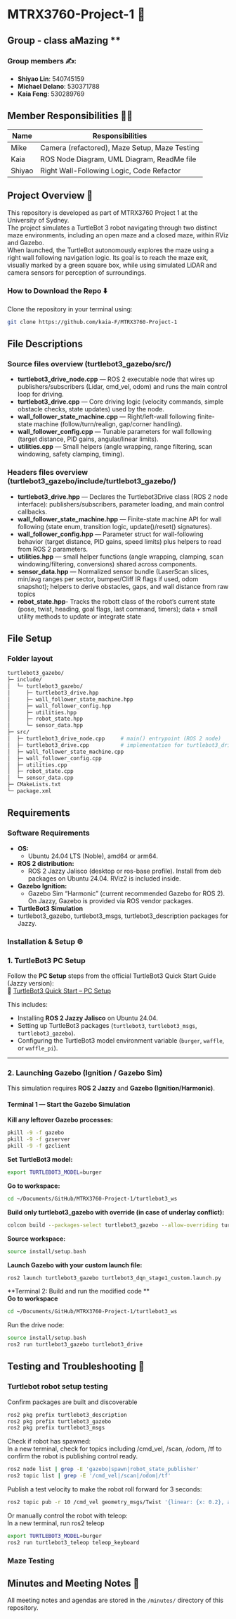# MTRX3760-Project-1 🤖
## Group - class aMazing **

### **Group members ✍️:**  
- **Shiyao Lin**: 540745159
- **Michael Delano**: 530371788
- **Kaia Feng**: 530289769

## Member Responsibilities 👷‍♂️

| Name            | Responsibilities                      |  
|----------------|--------------------------------------|  
| Mike | Camera (refactored), Maze Setup, Maze Testing |  
| Kaia      | ROS Node Diagram, UML Diagram, ReadMe file |  
| Shiyao | Right Wall-Following Logic, Code Refactor |  

## Project Overview 📜
This repository is developed as part of MTRX3760 Project 1 at the University of Sydney.\
The project simulates a TurtleBot 3 robot navigating through two distinct maze environments, including an open maze and a closed maze, within RViz and Gazebo.\
When launched, the TurtleBot autonomously explores the maze using a right wall following navigation logic. Its goal is to reach the maze exit, visually marked by a green square box, while using simulated LiDAR and camera sensors for perception of surroundings.
### How to Download the Repo ⬇️
Clone the repository in your terminal using:
   ```bash
   git clone https://github.com/kaia-F/MTRX3760-Project-1
   ```

## File Descriptions

### Source files overview (turtlebot3_gazebo/src/)
- **turtlebot3_drive_node.cpp** — ROS 2 executable node that wires up publishers/subscribers (Lidar, cmd_vel, odom) and runs the main control loop for driving.
- **turtlebot3_drive.cpp** — Core driving logic (velocity commands, simple obstacle checks, state updates) used by the node.
- **wall_follower_state_machine.cpp** — Right/left-wall following finite-state machine (follow/turn/realign, gap/corner handling).
- **wall_follower_config.cpp** — Tunable parameters for wall following (target distance, PID gains, angular/linear limits).
- **utilities.cpp** — Small helpers (angle wrapping, range filtering, scan windowing, safety clamping, timing).
### Headers files overview (turtlebot3_gazebo/include/turtlebot3_gazebo/)
- **turtlebot3_drive.hpp** — Declares the Turtlebot3Drive class (ROS 2 node interface): publishers/subscribers, parameter loading, and main control callbacks.
- **wall_follower_state_machine.hpp** — Finite-state machine API for wall following (state enum, transition logic, update()/reset() signatures).
- **wall_follower_config.hpp** — Parameter struct for wall-following behavior (target distance, PID gains, speed limits) plus helpers to read from ROS 2 parameters.
- **utilities.hpp** — small helper functions (angle wrapping, clamping, scan windowing/filtering, conversions) shared across components.
- **sensor_data.hpp** — Normalized sensor bundle (LaserScan slices, min/avg ranges per sector, bumper/Cliff IR flags if used, odom snapshot); helpers to derive obstacles, gaps, and wall distance from raw topics
- **robot_state.hpp**- Tracks the robott class of the robot’s current state (pose, twist, heading, goal flags, last command, timers); data + small utility methods to update or integrate state

## File Setup
### Folder layout
```bash
turtlebot3_gazebo/
├─ include/
│  └─ turtlebot3_gazebo/
│     ├─ turtlebot3_drive.hpp
│     ├─ wall_follower_state_machine.hpp
│     ├─ wall_follower_config.hpp
│     ├─ utilities.hpp
│     ├─ robot_state.hpp
│     └─ sensor_data.hpp
├─ src/
│  ├─ turtlebot3_drive_node.cpp     # main() entrypoint (ROS 2 node)
│  ├─ turtlebot3_drive.cpp          # implementation for turtlebot3_drive.hpp
│  ├─ wall_follower_state_machine.cpp
│  ├─ wall_follower_config.cpp
│  ├─ utilities.cpp
│  ├─ robot_state.cpp
│  └─ sensor_data.cpp
├─ CMakeLists.txt
└─ package.xml
```


## Requirements
### Software Requirements
- **OS:**
  - Ubuntu 24.04 LTS (Noble), amd64 or arm64.
- **ROS 2 distribution:**
  - ROS 2 Jazzy Jalisco (desktop or ros-base profile). Install from deb packages on Ubuntu 24.04. RViz2 is included inside.
- **Gazebo Ignition:**
  - Gazebo Sim “Harmonic” (current recommended Gazebo for ROS 2). On Jazzy, Gazebo is provided via ROS vendor packages.
- **TurtleBot3 Simulation**
-   turtlebot3_gazebo, turtlebot3_msgs, turtlebot3_description packages for Jazzy.



### Installation & Setup ⚙️

### 1. TurtleBot3 PC Setup  
Follow the **PC Setup** steps from the official TurtleBot3 Quick Start Guide (Jazzy version):  
🔗 [TurtleBot3 Quick Start – PC Setup](https://emanual.robotis.com/docs/en/platform/turtlebot3/quick-start/#pc-setup)

This includes:
- Installing **ROS 2 Jazzy Jalisco** on Ubuntu 24.04.
- Setting up TurtleBot3 packages (`turtlebot3`, `turtlebot3_msgs`, `turtlebot3_gazebo`).
- Configuring the TurtleBot3 model environment variable (`burger`, `waffle`, or `waffle_pi`).

---

### 2. Launching Gazebo (Ignition / Gazebo Sim)
This simulation requires **ROS 2 Jazzy** and **Gazebo (Ignition/Harmonic)**.

#### **Terminal 1 — Start the Gazebo Simulation**

**Kill any leftover Gazebo processes:**
```bash
pkill -9 -f gazebo
pkill -9 -f gzserver
pkill -9 -f gzclient
```
**Set TurtleBot3 model:**
```bash
export TURTLEBOT3_MODEL=burger
```
**Go to workspace:**
```bash
cd ~/Documents/GitHub/MTRX3760-Project-1/turtlebot3_ws
```
**Build only turtlebot3_gazebo with override (in case of underlay conflict):**
```bash
colcon build --packages-select turtlebot3_gazebo --allow-overriding turtlebot3_gazebo
```
**Source workspace:**
```bash
source install/setup.bash
```
**Launch Gazebo with your custom launch file:**
```bash
ros2 launch turtlebot3_gazebo turtlebot3_dqn_stage1_custom.launch.py
```
**Terminal 2: Build and run the modified code  **\
**Go to workspace**
```bash
cd ~/Documents/GitHub/MTRX3760-Project-1/turtlebot3_ws
```
Run the drive node:
```bash
source install/setup.bash
ros2 run turtlebot3_gazebo turtlebot3_drive
```



## Testing and Troubleshooting 🧪
### Turtlebot robot setup testing
Confirm packages are built and discoverable
```bash
ros2 pkg prefix turtlebot3_description
ros2 pkg prefix turtlebot3_gazebo
ros2 pkg prefix turtlebot3_msgs
```
Check if robot has spawned:  \
In a new terminal, check for topics including /cmd_vel, /scan, /odom, /tf to confirm the robot is publishing control ready.
```bash
ros2 node list | grep -E 'gazebo|spawn|robot_state_publisher'
ros2 topic list | grep -E '/cmd_vel|/scan|/odom|/tf'
```
Publish a test velocity to make the robot roll forward for 3 seconds:
```bash
ros2 topic pub -r 10 /cmd_vel geometry_msgs/Twist '{linear: {x: 0.2}, angular: {z: 0.0}}' --qos-durability transient_local
```
Or manually control the robot with teleop:  \
In a new terminal, run ros2 teleop
```bash
export TURTLEBOT3_MODEL=burger
ros2 run turtlebot3_teleop teleop_keyboard
```

### Maze Testing




## Minutes and Meeting Notes 📁

All meeting notes and agendas are stored in the `/minutes/` directory of this repository.


